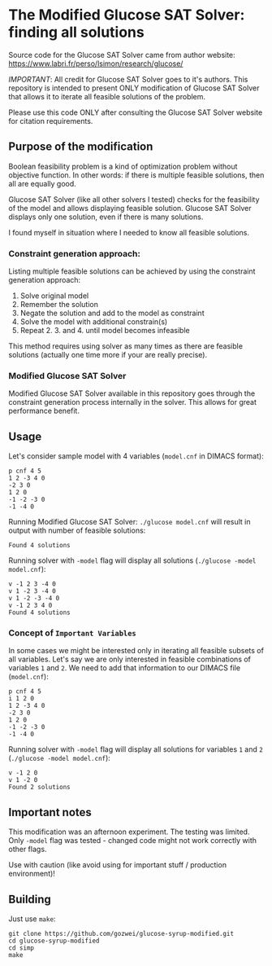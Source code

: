 # The Modified Glucose SAT Solver: finding all solutions

Source code for the Glucose SAT Solver came from author website: https://www.labri.fr/perso/lsimon/research/glucose/

_IMPORTANT_: All credit for Glucose SAT Solver goes to it's authors. This repository is intended to present ONLY modification of Glucose SAT Solver that allows it to iterate all feasible solutions of the problem.

Please use this code ONLY after consulting the Glucose SAT Solver website for citation requirements. 

## Purpose of the modification

Boolean feasibility problem is a kind of optimization problem without objective function. In other words: if there is multiple feasible solutions, then all are equally good. 

Glucose SAT Solver (like all other solvers I tested) checks for the feasibility of the model and allows displaying feasible solution. Glucose SAT Solver displays only one solution, even if there is many solutions. 

I found myself in situation where I needed to know all feasible solutions. 

### Constraint generation approach:

Listing multiple feasible solutions can be achieved by using the constraint generation approach:
1. Solve original model 
2. Remember the solution
3. Negate the solution and add to the model as constraint
4. Solve the model with additional constrain(s)
5. Repeat 2. 3. and 4. until model becomes infeasible

This method requires using solver as many times as there are feasible solutions (actually one time more if your are really precise). 

### Modified Glucose SAT Solver

Modified Glucose SAT Solver available in this repository goes through the constraint generation process internally in the solver. This allows for great performance benefit. 

## Usage

Let's consider sample model with 4 variables (`model.cnf` in DIMACS format):
```
p cnf 4 5
1 2 -3 4 0
-2 3 0
1 2 0
-1 -2 -3 0
-1 -4 0
```

Running Modified Glucose SAT Solver: `./glucose model.cnf` will result in output with number of feasible solutions:
```
Found 4 solutions
```

Running solver with `-model` flag will display all solutions (`./glucose -model model.cnf`):
```
v -1 2 3 -4 0
v 1 -2 3 -4 0
v 1 -2 -3 -4 0
v -1 2 3 4 0
Found 4 solutions
```

### Concept of `Important Variables`

In some cases we might be interested only in iterating all feasible subsets of all variables. Let's say we are only interested in feasible combinations of variables `1` and `2`. We need to add that information to our DIMACS file (`model.cnf`):
```
p cnf 4 5
i 1 2 0
1 2 -3 4 0
-2 3 0
1 2 0
-1 -2 -3 0
-1 -4 0
```

Running solver with `-model` flag will display all solutions for variables `1` and `2` (`./glucose -model model.cnf`):
```
v -1 2 0
v 1 -2 0
Found 2 solutions
```

## Important notes

This modification was an afternoon experiment. The testing was limited. Only `-model` flag was tested - changed code might not work correctly with other flags. 

Use with caution (like avoid using for important stuff / production environment)!

## Building

Just use `make`:

```
git clone https://github.com/gozwei/glucose-syrup-modified.git
cd glucose-syrup-modified
cd simp
make
```
